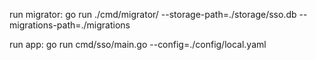 run migrator:
go run ./cmd/migrator/ --storage-path=./storage/sso.db --migrations-path=./migrations

run app:
go run cmd/sso/main.go --config=./config/local.yaml
